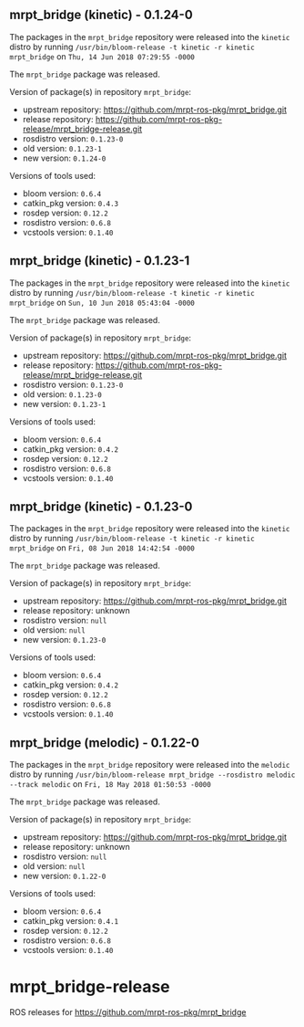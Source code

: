## mrpt_bridge (kinetic) - 0.1.24-0

The packages in the `mrpt_bridge` repository were released into the `kinetic` distro by running `/usr/bin/bloom-release -t kinetic -r kinetic mrpt_bridge` on `Thu, 14 Jun 2018 07:29:55 -0000`

The `mrpt_bridge` package was released.

Version of package(s) in repository `mrpt_bridge`:

- upstream repository: https://github.com/mrpt-ros-pkg/mrpt_bridge.git
- release repository: https://github.com/mrpt-ros-pkg-release/mrpt_bridge-release.git
- rosdistro version: `0.1.23-0`
- old version: `0.1.23-1`
- new version: `0.1.24-0`

Versions of tools used:

- bloom version: `0.6.4`
- catkin_pkg version: `0.4.3`
- rosdep version: `0.12.2`
- rosdistro version: `0.6.8`
- vcstools version: `0.1.40`


## mrpt_bridge (kinetic) - 0.1.23-1

The packages in the `mrpt_bridge` repository were released into the `kinetic` distro by running `/usr/bin/bloom-release -t kinetic -r kinetic mrpt_bridge` on `Sun, 10 Jun 2018 05:43:04 -0000`

The `mrpt_bridge` package was released.

Version of package(s) in repository `mrpt_bridge`:

- upstream repository: https://github.com/mrpt-ros-pkg/mrpt_bridge.git
- release repository: https://github.com/mrpt-ros-pkg-release/mrpt_bridge-release.git
- rosdistro version: `0.1.23-0`
- old version: `0.1.23-0`
- new version: `0.1.23-1`

Versions of tools used:

- bloom version: `0.6.4`
- catkin_pkg version: `0.4.2`
- rosdep version: `0.12.2`
- rosdistro version: `0.6.8`
- vcstools version: `0.1.40`


## mrpt_bridge (kinetic) - 0.1.23-0

The packages in the `mrpt_bridge` repository were released into the `kinetic` distro by running `/usr/bin/bloom-release -t kinetic -r kinetic mrpt_bridge` on `Fri, 08 Jun 2018 14:42:54 -0000`

The `mrpt_bridge` package was released.

Version of package(s) in repository `mrpt_bridge`:

- upstream repository: https://github.com/mrpt-ros-pkg/mrpt_bridge.git
- release repository: unknown
- rosdistro version: `null`
- old version: `null`
- new version: `0.1.23-0`

Versions of tools used:

- bloom version: `0.6.4`
- catkin_pkg version: `0.4.2`
- rosdep version: `0.12.2`
- rosdistro version: `0.6.8`
- vcstools version: `0.1.40`


## mrpt_bridge (melodic) - 0.1.22-0

The packages in the `mrpt_bridge` repository were released into the `melodic` distro by running `/usr/bin/bloom-release mrpt_bridge --rosdistro melodic --track melodic` on `Fri, 18 May 2018 01:50:53 -0000`

The `mrpt_bridge` package was released.

Version of package(s) in repository `mrpt_bridge`:

- upstream repository: https://github.com/mrpt-ros-pkg/mrpt_bridge.git
- release repository: unknown
- rosdistro version: `null`
- old version: `null`
- new version: `0.1.22-0`

Versions of tools used:

- bloom version: `0.6.4`
- catkin_pkg version: `0.4.1`
- rosdep version: `0.12.2`
- rosdistro version: `0.6.8`
- vcstools version: `0.1.40`


# mrpt_bridge-release
ROS releases for https://github.com/mrpt-ros-pkg/mrpt_bridge
